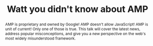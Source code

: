 ---
title: "Watt you didn't know about AMP"
speaker: Ishan Anand
tags: ["Talk", "CascadiaJS 2019", "Ishan Anand"]
abstract: "AMP is proprietary and owned by Google! AMP doesn't allow JavaScript! AMP is unit of current! Only one of those is true. This talk will cover the latest news, address popular misconceptions, and give you a new perspective on the web's most widely misunderstood framework."
layout: talk
---